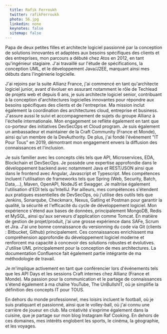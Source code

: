 ```yaml
---
  title: Rafik Ferroukh
  twitter: rafikFerroukh
  photo: 56.jpg
  linkedin: none
  keynotes: false
  sitemap: false
---
```

Papa de deux petites filles et architecte logiciel passionné par la conception de solutions innovantes et adaptées aux besoins spécifiques des clients et des entreprises, mon parcours a débuté chez Atos en 2012, en tant qu'ingénieur stagiaire. J'ai travaillé sur l'étude de spécifications, la conception UML, et le développement Java/J2EE, marquant ainsi mes débuts dans l'ingénierie logicielle.

J'ai rejoins par la suite Allianz France, j'ai commencé en tant qu'architecte logiciel junior, avant d'évoluer en assurant notamment le rôle de Techlead de projets web et depuis 6 ans, je suis architecte logiciel senior, contribuant à la conception d'architectures logicielles innovantes pour répondre aux besoins spécifiques des clients et de l'entreprise. Ma mission inclut également la coordination des architectures cloud, entreprise et business. J'assure aussi le suivi et accompagnement de sujets du groupe Allianz à l'échelle internationale. Mon engagement se reflète également en tant que co-porteur des initiatives DevSecOps et Cloud program. Je suis également un ambassadeur et maintainer de la Craft Community (France et Monde), ainsi qu'un membre de la DevAuthority. De plus, j'ai fondé l'événement "IT Pour Tous" en 2019, démontrant mon engagement envers la diffusion des connaissances et l'inclusion.

Je suis familier avec les concepts clés tels que API, Microservices, EDA, Blockchain et DevSecOps. Je possède une expertise approfondie dans le développement backend avec notamment Java et REST/JSON ainsi que dans le frontend avec Angular, Javascript et Typescript. Mes compétences incluent l'utilisation de frameworks tels que Spring (Web, Security, Batch, Data,...), Maven, OpenAPI, NodeJS et Swagger. Je maîtrise également l'utilisation d'EDI tels qu'IntelliJ. Par ailleurs, mes compétences s'étendent aux pratiques essentielles de DevSecOps, où j'utilise des outils tels que Jenkins, Sonarqube, Checkmarx, Nexus, Gatling et Postman pour garantir la qualité, la sécurité et l'efficacité du cycle de développement logiciel. Mon expérience s'étend aux bases de données, principalement MongoDB, Redis et MySQL, ainsi qu'aux serveurs d'application comme Tomcat. En matière de gestion de projet/produit, j'ai une grosse expérience dans SAFe, Scrum et Jira. J'ai une bonne connaissance du versionning du code via Git (clients : Bitbucket, Github) principalement. Ces connaissances enrichissent ma compréhension approfondie du développement logiciel moderne et renforcent ma capacité à concevoir des solutions robustes et évolutives. J'utilise UML principalement pour la conception de mes architectures. La documentation Confluence fait également partie intégrante de ma méthodologie de travail.

Je m'implique activement en tant que conférencier lors d'événements tels que les API Days et les sessions Craft internes chez Allianz (France et Monde). Ma passion pour la communication et le partage de connaissances s'étend également à ma chaîne YouTube, The UnBullshIT, où je simplifie la définition des concepts IT pour TOUS.

En dehors du monde professionnel, mes loisirs incluent le football, où je suis pratiquant et passionné, ainsi que le volley-ball, où j'ai connu une carrière de joueur en club. Ma créativité s'exprime également dans la cuisine, que je partage sur mon blog Instagram Raf Cooking. En dehors de ces domaines, mes intérêts englobent les sports, le cinéma, la géographie, et les voyages.
